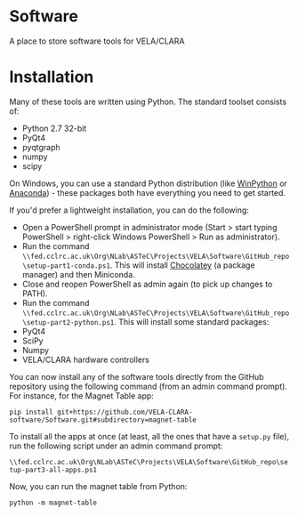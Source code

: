 # Software
A place to store software tools for VELA/CLARA

# Installation
Many of these tools are written using Python. The standard toolset consists of:
- Python 2.7 32-bit
- PyQt4
- pyqtgraph
- numpy
- scipy

On Windows, you can use a standard Python distribution (like [WinPython](http://winpython.github.io/) or [Anaconda](https://www.continuum.io/downloads)) - these packages both have everything you need to get started.

If you'd prefer a lightweight installation, you can do the following:
- Open a PowerShell prompt in administrator mode (Start > start typing PowerShell > right-click Windows PowerShell > Run as administrator).
- Run the command `\\fed.cclrc.ac.uk\Org\NLab\ASTeC\Projects\VELA\Software\GitHub_repo\setup-part1-conda.ps1`. This will install [Chocolatey](https://chocolatey.org/) (a package manager) and then Miniconda.
- Close and reopen PowerShell as admin again (to pick up changes to PATH).
- Run the command `\\fed.cclrc.ac.uk\Org\NLab\ASTeC\Projects\VELA\Software\GitHub_repo\setup-part2-python.ps1`. This will install some standard packages:
 - PyQt4
 - SciPy
 - Numpy
 - VELA/CLARA hardware controllers

You can now install any of the software tools directly from the GitHub repository using the following command (from an admin command prompt). For instance, for the Magnet Table app:

`pip install git+https://github.com/VELA-CLARA-software/Software.git#subdirectory=magnet-table`

To install all the apps at once (at least, all the ones that have a `setup.py` file), run the following script under an admin command prompt:

`\\fed.cclrc.ac.uk\Org\NLab\ASTeC\Projects\VELA\Software\GitHub_repo\setup-part3-all-apps.ps1`

Now, you can run the magnet table from Python:

`python -m magnet-table`
